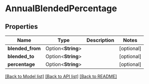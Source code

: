 # AnnualBlendedPercentage

## Properties

Name | Type | Description | Notes
------------ | ------------- | ------------- | -------------
**blended_from** | Option<**String**> |  | [optional]
**blended_to** | Option<**String**> |  | [optional]
**percentage** | Option<**String**> |  | [optional]

[[Back to Model list]](../README.md#documentation-for-models) [[Back to API list]](../README.md#documentation-for-api-endpoints) [[Back to README]](../README.md)
